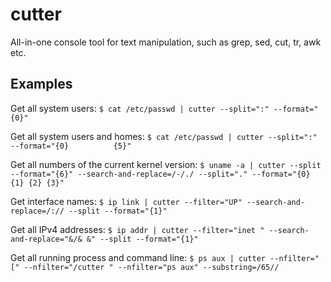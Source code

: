 # cutter
All-in-one console tool for text manipulation, such as grep, sed, cut, tr, awk etc.

## Examples

Get all system users:
`$ cat /etc/passwd | cutter --split=":" --format="{0}"`

Get all system users and homes:
`$ cat /etc/passwd | cutter --split=":" --format="{0}          {5}"`

Get all numbers of the current kernel version:
`$ uname -a | cutter --split --format="{6}" --search-and-replace=/-/./ --split="." --format="{0} {1} {2} {3}"`

Get interface names:
`$ ip link | cutter --filter="UP" --search-and-replace=/:// --split --format="{1}"`

Get all IPv4 addresses:
`$ ip addr | cutter --filter="inet " --search-and-replace="&/& &" --split --format="{1}"`

Get all running process and command line:
`$ ps aux | cutter --nfilter="[" --nfilter="/cutter " --nfilter="ps aux" --substring=/65//`


